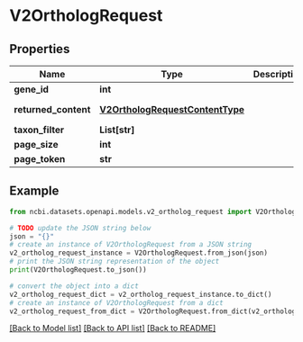 # V2OrthologRequest


## Properties

Name | Type | Description | Notes
------------ | ------------- | ------------- | -------------
**gene_id** | **int** |  | [optional] 
**returned_content** | [**V2OrthologRequestContentType**](V2OrthologRequestContentType.md) |  | [optional] [default to V2OrthologRequestContentType.COMPLETE]
**taxon_filter** | **List[str]** |  | [optional] 
**page_size** | **int** |  | [optional] 
**page_token** | **str** |  | [optional] 

## Example

```python
from ncbi.datasets.openapi.models.v2_ortholog_request import V2OrthologRequest

# TODO update the JSON string below
json = "{}"
# create an instance of V2OrthologRequest from a JSON string
v2_ortholog_request_instance = V2OrthologRequest.from_json(json)
# print the JSON string representation of the object
print(V2OrthologRequest.to_json())

# convert the object into a dict
v2_ortholog_request_dict = v2_ortholog_request_instance.to_dict()
# create an instance of V2OrthologRequest from a dict
v2_ortholog_request_from_dict = V2OrthologRequest.from_dict(v2_ortholog_request_dict)
```
[[Back to Model list]](../README.md#documentation-for-models) [[Back to API list]](../README.md#documentation-for-api-endpoints) [[Back to README]](../README.md)


